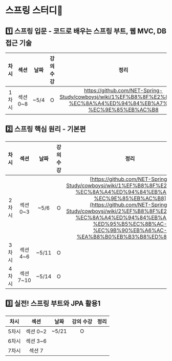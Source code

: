 # 스프링 스터디🍃 

## 1️⃣ 스프링 입문 - 코드로 배우는 스프링 부트, 웹 MVC, DB 접근 기술
차시|섹션|날짜|강의 수강|정리
:---:|:---:|:---:|:---:|:---:|
1차시|섹션 0~8|~5/4|O|https://github.com/NET-Spring-Study/cowboysj/wiki/1%EF%B8%8F%E2%83%A3-%EC%8A%A4%ED%94%84%EB%A7%81-%EC%9E%85%EB%AC%B8|


## 2️⃣ 스프링 핵심 원리 - 기본편
차시|섹션|날짜|강의 수강|정리
:---:|:---:|:---:|:---:|:---:|
2차시|섹션 0~3|~5/6|O|[https://github.com/NET-Spring-Study/cowboysj/wiki/1%EF%B8%8F%E2%83%A3-%EC%8A%A4%ED%94%84%EB%A7%81-%EC%9E%85%EB%AC%B8](https://github.com/NET-Spring-Study/cowboysj/wiki/2%EF%B8%8F%E2%83%A3-%EC%8A%A4%ED%94%84%EB%A7%81-%ED%95%B5%EC%8B%AC-%EC%9B%90%EB%A6%AC-%EA%B8%B0%EB%B3%B8%ED%8E%B8)|
3차시|섹션 4~6|~5/11|O||
4차시|섹션 7~10|~5/14|O||

## 3️⃣  실전! 스프링 부트와 JPA 활용1
차시|섹션|날짜|강의 수강|정리
:---:|:---:|:---:|:---:|:---:|
5차시|섹션 0~2|~5/21|O||
6차시|섹션 3~6||||
7차시|섹션 7||||
